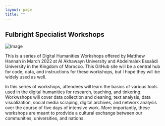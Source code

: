 ```yaml
---
layout: page
title: ""
---
```

## Fulbright Specialist Workshops 
![Image](https://upload.wikimedia.org/wikipedia/commons/a/af/Picture_of_Morocco.jpg)

This is a series of Digital Humanities Workshops offered by Matthew Hannah in March 2022 at Al Akhawayn University and Abdelmalek Essaâdi University in the Kingdom of Morocco. This GitHub site will be a central hub for code, data, and instructions for these workshops, but I hope they will be widely used as well. 

In this series of workshops, attendees will learn the basics of various tools used in the digital humanities for research, teaching, and tinkering. Workwshops will cover data collection and cleaning, text analysis, data visualization, social media scraping, digital archives, and network analysis over the course of five days of intensive work. More importantly, these workshops are meant to prodvide a cultural exchange between our communities, universities, and nations.
